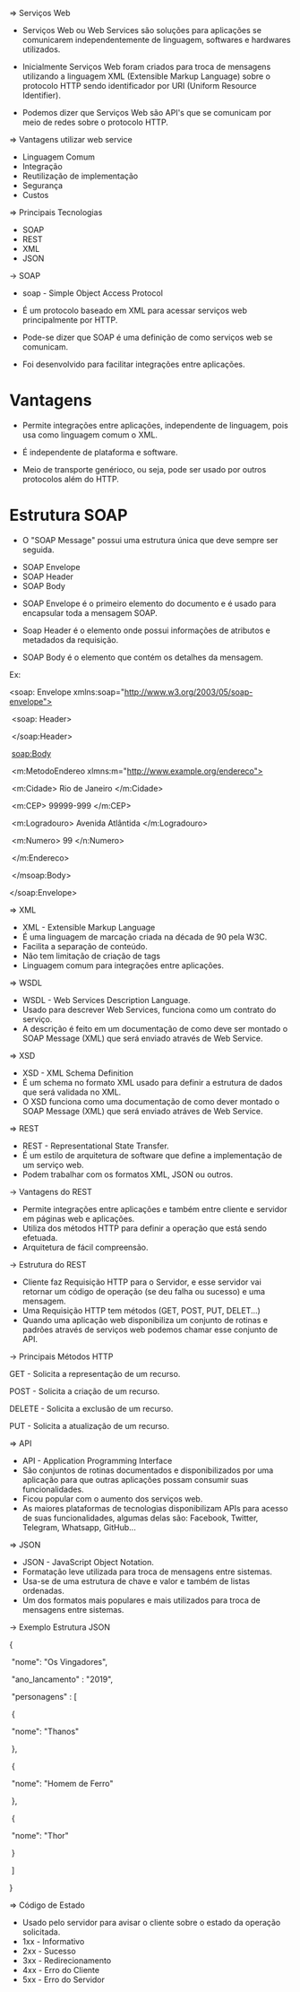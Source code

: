 => Serviços Web

* Serviços Web ou Web Services são soluções para aplicações se comunicarem independentemente de linguagem, softwares e hardwares utilizados.

* Inicialmente Serviços Web foram criados para troca de mensagens utilizando a linguagem XML (Extensible Markup Language) sobre o protocolo HTTP sendo identificador por URI (Uniform Resource Identifier).

* Podemos dizer que Serviços Web são API's que se comunicam por meio de redes sobre o protocolo HTTP.

=> Vantagens utilizar web service
* Linguagem Comum
* Integração
* Reutilização de implementação
* Segurança
* Custos

=> Principais Tecnologias
* SOAP
* REST
* XML
* JSON

-> SOAP
* soap - Simple Object Access Protocol

* É um protocolo baseado em XML para acessar serviços web principalmente por HTTP.

* Pode-se dizer que SOAP é uma definição de como serviços web se comunicam.

* Foi desenvolvido para facilitar integrações entre aplicações.

# Vantagens
* Permite integrações entre aplicações, independente de linguagem, pois usa como linguagem comum o XML.

* É independente de plataforma e software.

* Meio de transporte genérioco, ou seja, pode ser usado por outros protocolos além do HTTP.

# Estrutura SOAP
* O "SOAP Message" possui uma estrutura única que deve sempre ser seguida.
 - SOAP Envelope
 - SOAP Header
 - SOAP Body

* SOAP Envelope é o primeiro elemento do documento e é usado para encapsular toda a mensagem SOAP.

* Soap Header é o elemento onde possui informações de atributos e metadados da requisição.

* SOAP Body é o elemento que contém os detalhes da mensagem.

Ex:

<soap: Envelope xmlns:soap="http://www.w3.org/2003/05/soap-envelope">

​	<soap: Header> 

​	</soap:Header>

​	<soap:Body>

​		<m:MetodoEndereo xlmns:m="http://www.example.org/endereco">

​			<m:Cidade> Rio de Janeiro </m:Cidade>

​			<m:CEP> 99999-999 </m:CEP>

​			<m:Logradouro> Avenida Atlântida </m:Logradouro>

​			<m:Numero> 99 </n:Numero>

​		</m:Endereco>

​	</msoap:Body>

</soap:Envelope>

=> XML

* XML - Extensible Markup Language
* É uma linguagem de marcação criada na década de 90 pela W3C.
* Facilita a separação de conteúdo.
* Não tem limitação de criação de tags
* Linguagem comum para integrações entre aplicações.



=> WSDL

* WSDL - Web Services Description Language.
* Usado para descrever Web Services, funciona como um contrato do serviço.
* A descrição é feito em um documentação de como deve ser montado o SOAP Message (XML) que será enviado através de Web Service.

=> XSD

* XSD - XML Schema Definition
* É um schema no formato XML usado para definir a estrutura de dados que será validada no XML.
* O XSD funciona como uma documentação de como dever montado o SOAP Message (XML) que será enviado atráves de Web Service.

=> REST

*  REST - Representational State Transfer.
* É um estilo de arquitetura de software que define a implementação de um serviço web.
* Podem trabalhar com os formatos XML, JSON ou outros.

-> Vantagens do REST

* Permite integrações entre aplicações e também entre cliente e servidor em páginas web e aplicações.
* Utiliza dos métodos HTTP para definir a operação que está sendo efetuada.
* Arquitetura de fácil compreensão.

-> Estrutura do REST

* Cliente faz Requisição HTTP para o Servidor, e esse servidor vai retornar um código de operação (se deu falha ou sucesso) e uma mensagem.
* Uma Requisição HTTP tem métodos (GET, POST, PUT, DELET...)
* Quando uma aplicação web disponibiliza um conjunto de rotinas e padrões através de serviços web podemos chamar esse conjunto de API.

-> Principais Métodos HTTP

GET - Solicita a representação de um recurso.

POST - Solicita a criação de um recurso.

DELETE - Solicita a exclusão de um recurso.

PUT - Solicita a atualização de um recurso.

=> API

* API - Application Programming Interface
* São conjuntos de rotinas documentados e disponibilizados por uma aplicação para que outras aplicações possam consumir suas funcionalidades.
* Ficou popular com o aumento dos serviços web.
* As maiores plataformas de tecnologias disponibilizam APIs para acesso de suas funcionalidades, algumas delas são: Facebook, Twitter, Telegram, Whatsapp, GitHub...

=> JSON

* JSON - JavaScript Object Notation.
* Formatação leve utilizada para troca de mensagens entre sistemas.
* Usa-se de uma estrutura de chave e valor e também de listas ordenadas.
* Um dos formatos mais populares e mais utilizados para troca de mensagens entre sistemas.

-> Exemplo Estrutura JSON

{

​	"nome": "Os Vingadores",

​	"ano_lancamento" : "2019",

​	"personagens" : [

​			{

​					"nome": "Thanos"

​			},

​			{

​					"nome": "Homem de Ferro"

​			},

​			{

​					"nome": "Thor"

​			}

​	]

}



=> Código de Estado

* Usado pelo servidor para avisar o cliente sobre o estado da operação solicitada.
* 1xx - Informativo
* 2xx - Sucesso
* 3xx - Redirecionamento
* 4xx - Erro do Cliente
* 5xx - Erro do Servidor

